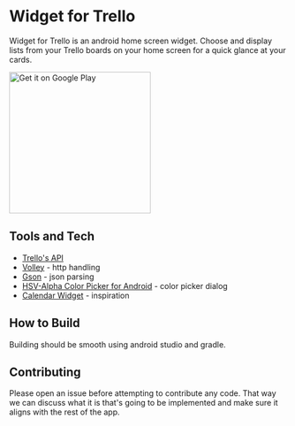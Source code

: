 # Widget for Trello
Widget for Trello is an android home screen widget.
Choose and display lists from your Trello boards on your home screen for a quick glance at your cards.

<a href='https://play.google.com/store/apps/details?id=com.oryanmat.trellowidget'>
  <img alt='Get it on Google Play'  width="256" src='https://play.google.com/intl/en_us/badges/images/generic/en_badge_web_generic.png'/>
</a>

## Tools and Tech
* [Trello's API](http://trello.com/docs)
* [Volley](https://android.googlesource.com/platform/frameworks/volley.git) - http handling
* [Gson](http://sites.google.com/site/gson/) - json parsing
* [HSV-Alpha Color Picker for Android](https://github.com/martin-stone/hsv-alpha-color-picker-android) - color picker dialog
* [Calendar Widget](http://github.com/plusonelabs/calendar-widget) - inspiration

## How to Build
Building should be smooth using android studio and gradle.

## Contributing
Please open an issue before attempting to contribute any code. That way we can discuss what it is that's going to be implemented and make sure it aligns with the rest of the app.

